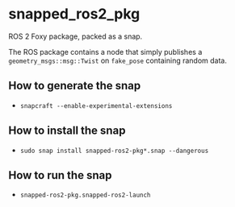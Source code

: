# snapped_ros2_pkg
ROS 2 Foxy package, packed as a snap.

The ROS package contains a node that simply publishes a `geometry_msgs::msg::Twist` on `fake_pose` containing random data.
## How to generate the snap
- `snapcraft --enable-experimental-extensions`
## How to install the snap
- `sudo snap install snapped-ros2-pkg*.snap --dangerous`
## How to run the snap
- `snapped-ros2-pkg.snapped-ros2-launch`
